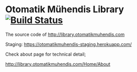 # Otomatik Mühendis Library [![Build Status](https://travis-ci.org/olcay/om.svg)](https://travis-ci.org/olcay/om)

The source code of http://library.otomatikmuhendis.com

Staging: https://otomatikmuhendis-staging.herokuapp.com/

Check about page for technical detail;

http://library.otomatikmuhendis.com/Home/About

